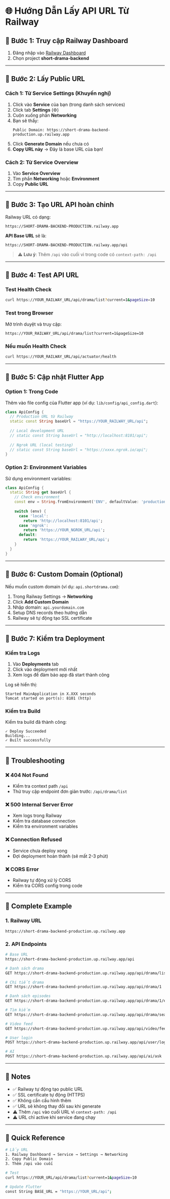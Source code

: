 # 🌐 Hướng Dẫn Lấy API URL Từ Railway

## 📍 Bước 1: Truy cập Railway Dashboard

1. Đăng nhập vào [Railway Dashboard](https://railway.app)
2. Chọn project **short-drama-backend**

---

## 📍 Bước 2: Lấy Public URL

### Cách 1: Từ Service Settings (Khuyến nghị)

1. Click vào **Service** của bạn (trong danh sách services)
2. Click tab **Settings** (⚙️)
3. Cuộn xuống phần **Networking**
4. Bạn sẽ thấy:
   ```
   Public Domain: https://short-drama-backend-production.up.railway.app
   ```
5. Click **Generate Domain** nếu chưa có
6. **Copy URL này** → Đây là base URL của bạn!

### Cách 2: Từ Service Overview

1. Vào **Service Overview**
2. Tìm phần **Networking** hoặc **Environment**
3. Copy **Public URL**

---

## 📍 Bước 3: Tạo URL API hoàn chỉnh

Railway URL có dạng:
```
https://SHORT-DRAMA-BACKEND-PRODUCTION.railway.app
```

**API Base URL** sẽ là:
```
https://SHORT-DRAMA-BACKEND-PRODUCTION.railway.app/api
```

> ⚠️ **Lưu ý**: Thêm `/api` vào cuối vì trong code có `context-path: /api`

---

## 📍 Bước 4: Test API URL

### Test Health Check
```bash
curl https://YOUR_RAILWAY_URL/api/drama/list?current=1&pageSize=10
```

### Test trong Browser
Mở trình duyệt và truy cập:
```
https://YOUR_RAILWAY_URL/api/drama/list?current=1&pageSize=10
```

### Nếu muốn Health Check
```bash
curl https://YOUR_RAILWAY_URL/api/actuator/health
```

---

## 📍 Bước 5: Cập nhật Flutter App

### Option 1: Trong Code

Thêm vào file config của Flutter app (ví dụ: `lib/config/api_config.dart`):

```dart
class ApiConfig {
  // Production URL từ Railway
  static const String baseUrl = "https://YOUR_RAILWAY_URL/api";
  
  // Local development URL
  // static const String baseUrl = "http://localhost:8101/api";
  
  // Ngrok URL (local testing)
  // static const String baseUrl = "https://xxxx.ngrok.io/api";
}
```

### Option 2: Environment Variables

Sử dụng environment variables:

```dart
class ApiConfig {
  static String get baseUrl {
    // Check environment
    const env = String.fromEnvironment('ENV', defaultValue: 'production');
    
    switch (env) {
      case 'local':
        return 'http://localhost:8101/api';
      case 'ngrok':
        return 'https://YOUR_NGROK_URL/api';
      default:
        return 'https://YOUR_RAILWAY_URL/api';
    }
  }
}
```

---

## 📍 Bước 6: Custom Domain (Optional)

Nếu muốn custom domain (ví dụ: `api.shortdrama.com`):

1. Trong Railway Settings → **Networking**
2. Click **Add Custom Domain**
3. Nhập domain: `api.yourdomain.com`
4. Setup DNS records theo hướng dẫn
5. Railway sẽ tự động tạo SSL certificate

---

## 📍 Bước 7: Kiểm tra Deployment

### Kiểm tra Logs
1. Vào **Deployments** tab
2. Click vào deployment mới nhất
3. Xem logs để đảm bảo app đã start thành công

Log sẽ hiển thị:
```
Started MainApplication in X.XXX seconds
Tomcat started on port(s): 8101 (http)
```

### Kiểm tra Build
Kiểm tra build đã thành công:
```
✓ Deploy Succeeded
Building...
✓ Built successfully
```

---

## 🔧 Troubleshooting

### ❌ 404 Not Found
- Kiểm tra context path `/api`
- Thử truy cập endpoint đơn giản trước: `/api/drama/list`

### ❌ 500 Internal Server Error
- Xem logs trong Railway
- Kiểm tra database connection
- Kiểm tra environment variables

### ❌ Connection Refused
- Service chưa deploy xong
- Đợi deployment hoàn thành (sẽ mất 2-3 phút)

### ❌ CORS Error
- Railway tự động xử lý CORS
- Kiểm tra CORS config trong code

---

## 📱 Complete Example

### 1. Railway URL
```
https://short-drama-backend-production.up.railway.app
```

### 2. API Endpoints
```bash
# Base URL
https://short-drama-backend-production.up.railway.app/api

# Danh sách drama
GET https://short-drama-backend-production.up.railway.app/api/drama/list

# Chi tiết drama
GET https://short-drama-backend-production.up.railway.app/api/drama/1

# Danh sách episodes
GET https://short-drama-backend-production.up.railway.app/api/drama/1/episodes

# Tìm kiếm
GET https://short-drama-backend-production.up.railway.app/api/drama/search?searchText=test

# Video feed
GET https://short-drama-backend-production.up.railway.app/api/video/feed

# User login
POST https://short-drama-backend-production.up.railway.app/api/user/login

# AI
POST https://short-drama-backend-production.up.railway.app/api/ai/ask
```

---

## 📝 Notes

- ✅ Railway tự động tạo public URL
- ✅ SSL certificate tự động (HTTPS)
- ✅ Không cần cấu hình thêm
- ✅ URL sẽ không thay đổi sau khi generate
- ⚠️ Thêm `/api` vào cuối URL vì `context-path: /api`
- ⚠️ URL chỉ active khi service đang chạy

---

## 🎯 Quick Reference

```bash
# Lấy URL
1. Railway Dashboard → Service → Settings → Networking
2. Copy Public Domain
3. Thêm /api vào cuối

# Test
curl https://YOUR_URL/api/drama/list?current=1&pageSize=10

# Update Flutter
const String BASE_URL = "https://YOUR_URL/api";
```

